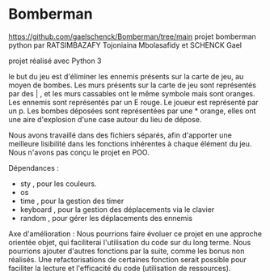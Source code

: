 # Bomberman
https://github.com/gaelschenck/Bomberman/tree/main
projet bomberman python par RATSIMBAZAFY Tojoniaina Mbolasafidy et SCHENCK Gael 

projet réalisé avec Python 3

le but du jeu est d'éliminer les ennemis présents sur la carte de jeu, au moyen de bombes.
Les murs présents sur la carte de jeu sont représentés par des | , et les murs cassables ont le même symbole mais sont oranges.
Les ennemis sont représentés par un E rouge.
Le joueur est représenté par un p.
Les bombes déposées sont représentées par une * orange, elles ont une aire d'explosion d'une case autour du lieu de dépose.

Nous avons travaillé dans des fichiers séparés, afin d'apporter une meilleure lisibilité dans les fonctions inhérentes à chaque élément du jeu. Nous n'avons pas conçu le projet en POO.

Dépendances : 
  - sty , pour les couleurs.
  - os
  - time , pour la gestion des timer
  - keyboard , pour la gestion des déplacements via le clavier
  - random , pour gérer les déplacements des ennemis

Axe d'amélioration :
  Nous pourrions faire évoluer ce projet en une approche orientée objet, qui faciliterai l'utilisation du code sur du long terme.
  Nous pourrions ajouter d'autres fonctions par la suite, comme les bonus non réalisés.
  Une refactorisations de certaines fonction serait possible pour faciliter la lecture et l'efficacité du code (utilisation de ressources).
